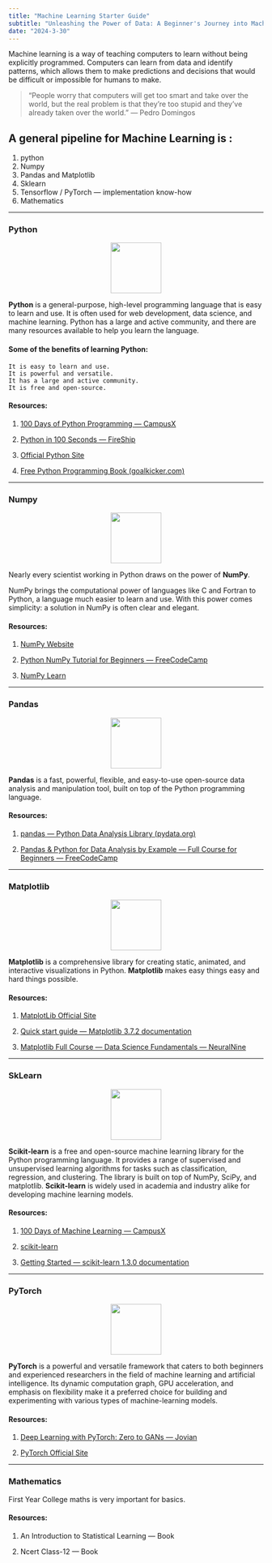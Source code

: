 ```yaml
---
title: "Machine Learning Starter Guide"
subtitle: "Unleashing the Power of Data: A Beginner's Journey into Machine Learning"
date: "2024-3-30"
---
```


Machine learning is a way of teaching computers to learn without being explicitly programmed. Computers can learn from data and identify patterns, which allows them to make predictions and decisions that would be difficult or impossible for humans to make.

> “People worry that computers will get too smart and take over the world, but the real problem is that they’re too stupid and they’ve already taken over the world.” — Pedro Domingos

## A general pipeline for Machine Learning is :

1. python
2. Numpy
3. Pandas and Matplotlib
4. Sklearn
5. Tensorflow / PyTorch — implementation know-how
6. Mathematics

---

### Python

<p align="center">
  <img src="https://www.python.org/static/img/python-logo.png" style="height: 100px"/>
</p>

**Python** is a general-purpose, high-level programming language that is easy to learn and use. It is often used for web development, data science, and machine learning. Python has a large and active community, and there are many resources available to help you learn the language.

#### Some of the benefits of learning Python:

    It is easy to learn and use.
    It is powerful and versatile.
    It has a large and active community.
    It is free and open-source.

#### Resources:

1. [100 Days of Python Programming — CampusX](https://www.youtube.com/playlist?list=PLKnIA16_Rmvb1RYR-iTA_hzckhdONtSW4)

2. [Python in 100 Seconds — FireShip](https://www.youtube.com/playlist?list=PLKnIA16_Rmvb1RYR-iTA_hzckhdONtSW4)

3. [Official Python Site](https://www.python.org/)

4. [Free Python Programming Book (goalkicker.com)](https://books.goalkicker.com/PythonBook/)

---

### Numpy

<p align="center">
  <img src="https://numpy.org/images/logo.svg" style="height: 100px"/>
</p>

Nearly every scientist working in Python draws on the power of **NumPy**.

NumPy brings the computational power of languages like C and Fortran to Python, a language much easier to learn and use. With this power comes simplicity: a solution in NumPy is often clear and elegant.

#### Resources:

1. [NumPy Website](https://numpy.org/)

2. [Python NumPy Tutorial for Beginners — FreeCodeCamp](https://www.youtube.com/watch?v=QUT1VHiLmmI&ab_channel=freeCodeCamp.org)

3. [NumPy Learn](https://numpy.org/learn/)

---

### Pandas

<p align="center">
  <img src="https://pandas.pydata.org/docs/_static/pandas.svg" style="height: 100px"/>
</p>

**Pandas** is a fast, powerful, flexible, and easy-to-use open-source data analysis and manipulation tool, built on top of the Python programming language.

#### Resources:

1. [pandas — Python Data Analysis Library (pydata.org)](https://pandas.pydata.org/)

2. [Pandas & Python for Data Analysis by Example — Full Course for Beginners — FreeCodeCamp](https://pandas.pydata.org/)

---

### Matplotlib

<p align="center">
  <img src="https://matplotlib.org/_static/images/documentation.svg" style="height: 100px"/>
</p>


**Matplotlib** is a comprehensive library for creating static, animated, and interactive visualizations in Python. **Matplotlib** makes easy things easy and hard things possible.

#### Resources:

1. [MatplotLib Official Site](https://matplotlib.org/)

2. [Quick start guide — Matplotlib 3.7.2 documentation](https://matplotlib.org/stable/tutorials/introductory/quick_start.html)

3. [Matplotlib Full Course — Data Science Fundamentals — NeuralNine](https://matplotlib.org/stable/tutorials/introductory/quick_start.html)

---

### SkLearn

<p align="center">
  <img src="https://scikit-learn.org/stable/_static/scikit-learn-logo-small.png" style="height: 100px"/>
</p>

**Scikit-learn** is a free and open-source machine learning library for the Python programming language. It provides a range of supervised and unsupervised learning algorithms for tasks such as classification, regression, and clustering. The library is built on top of NumPy, SciPy, and matplotlib. **Scikit-learn** is widely used in academia and industry alike for developing machine learning models.

#### Resources:

1. [100 Days of Machine Learning — CampusX](https://www.youtube.com/playlist?list=PLKnIA16_Rmvbr7zKYQuBfsVkjoLcJgxHH)

2. [scikit-learn](https://scikit-learn.org/stable/)

3. [Getting Started — scikit-learn 1.3.0 documentation](https://scikit-learn.org/stable/getting_started.html)

---

### PyTorch

<p align="center">
  <img src="https://discuss.pytorch.org/uploads/default/original/2X/3/35226d9fbc661ced1c5d17e374638389178c3176.png" style="height: 100px"/>
</p>


**PyTorch** is a powerful and versatile framework that caters to both beginners and experienced researchers in the field of machine learning and artificial intelligence. Its dynamic computation graph, GPU acceleration, and emphasis on flexibility make it a preferred choice for building and experimenting with various types of machine-learning models.

#### Resources:

1. [Deep Learning with PyTorch: Zero to GANs — Jovian](https://www.youtube.com/playlist?list=PLyMom0n-MBroupZiLfVSZqK5asX8KfoHL)

2. [PyTorch Official Site](https://pytorch.org/)

---

### Mathematics

First Year College maths is very important for basics.

#### Resources:

1. An Introduction to Statistical Learning — Book

2. Ncert Class-12 — Book